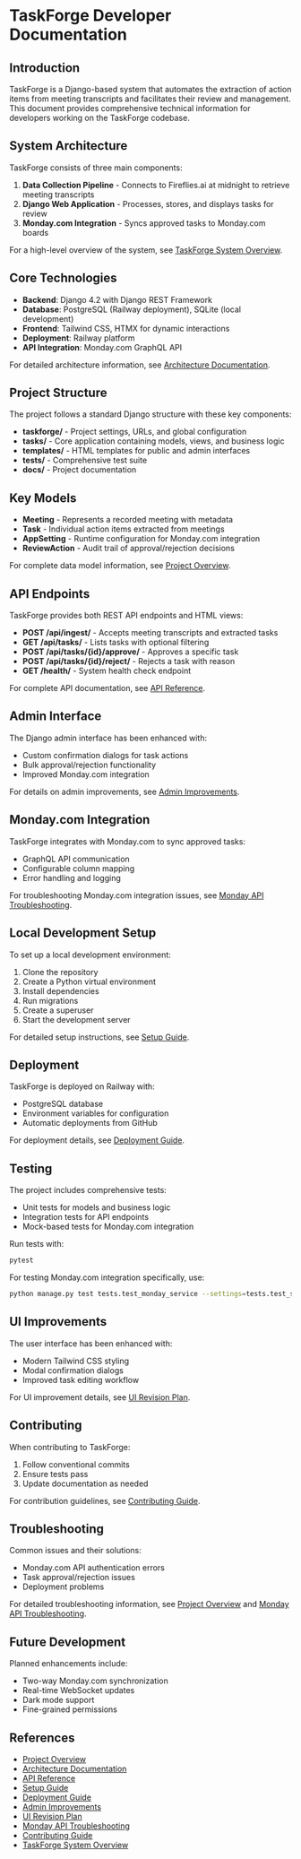 # TaskForge Developer Documentation

## Introduction

TaskForge is a Django-based system that automates the extraction of action items from meeting transcripts and facilitates their review and management. This document provides comprehensive technical information for developers working on the TaskForge codebase.

## System Architecture

TaskForge consists of three main components:

1. **Data Collection Pipeline** - Connects to Fireflies.ai at midnight to retrieve meeting transcripts
2. **Django Web Application** - Processes, stores, and displays tasks for review
3. **Monday.com Integration** - Syncs approved tasks to Monday.com boards

For a high-level overview of the system, see [TaskForge System Overview](./taskforge_system_overview.md).

## Core Technologies

- **Backend**: Django 4.2 with Django REST Framework
- **Database**: PostgreSQL (Railway deployment), SQLite (local development)
- **Frontend**: Tailwind CSS, HTMX for dynamic interactions
- **Deployment**: Railway platform
- **API Integration**: Monday.com GraphQL API

For detailed architecture information, see [Architecture Documentation](./architecture.md).

## Project Structure

The project follows a standard Django structure with these key components:

- **taskforge/** - Project settings, URLs, and global configuration
- **tasks/** - Core application containing models, views, and business logic
- **templates/** - HTML templates for public and admin interfaces
- **tests/** - Comprehensive test suite
- **docs/** - Project documentation

## Key Models

- **Meeting** - Represents a recorded meeting with metadata
- **Task** - Individual action items extracted from meetings
- **AppSetting** - Runtime configuration for Monday.com integration
- **ReviewAction** - Audit trail of approval/rejection decisions

For complete data model information, see [Project Overview](./project_overview.md).

## API Endpoints

TaskForge provides both REST API endpoints and HTML views:

- **POST /api/ingest/** - Accepts meeting transcripts and extracted tasks
- **GET /api/tasks/** - Lists tasks with optional filtering
- **POST /api/tasks/{id}/approve/** - Approves a specific task
- **POST /api/tasks/{id}/reject/** - Rejects a task with reason
- **GET /health/** - System health check endpoint

For complete API documentation, see [API Reference](./api.md).

## Admin Interface

The Django admin interface has been enhanced with:

- Custom confirmation dialogs for task actions
- Bulk approval/rejection functionality
- Improved Monday.com integration

For details on admin improvements, see [Admin Improvements](./admin_improvements.md).

## Monday.com Integration

TaskForge integrates with Monday.com to sync approved tasks:

- GraphQL API communication
- Configurable column mapping
- Error handling and logging

For troubleshooting Monday.com integration issues, see [Monday API Troubleshooting](./monday_api_troubleshooting.md).

## Local Development Setup

To set up a local development environment:

1. Clone the repository
2. Create a Python virtual environment
3. Install dependencies
4. Run migrations
5. Create a superuser
6. Start the development server

For detailed setup instructions, see [Setup Guide](./setup.md).

## Deployment

TaskForge is deployed on Railway with:

- PostgreSQL database
- Environment variables for configuration
- Automatic deployments from GitHub

For deployment details, see [Deployment Guide](./deployment.md).

## Testing

The project includes comprehensive tests:

- Unit tests for models and business logic
- Integration tests for API endpoints
- Mock-based tests for Monday.com integration

Run tests with:
```bash
pytest
```

For testing Monday.com integration specifically, use:
```bash
python manage.py test tests.test_monday_service --settings=tests.test_settings
```

## UI Improvements

The user interface has been enhanced with:

- Modern Tailwind CSS styling
- Modal confirmation dialogs
- Improved task editing workflow

For UI improvement details, see [UI Revision Plan](./ui_revision_plan.md).

## Contributing

When contributing to TaskForge:

1. Follow conventional commits
2. Ensure tests pass
3. Update documentation as needed

For contribution guidelines, see [Contributing Guide](./contributing.md).

## Troubleshooting

Common issues and their solutions:

- Monday.com API authentication errors
- Task approval/rejection issues
- Deployment problems

For detailed troubleshooting information, see [Project Overview](./project_overview.md) and [Monday API Troubleshooting](./monday_api_troubleshooting.md).

## Future Development

Planned enhancements include:

- Two-way Monday.com synchronization
- Real-time WebSocket updates
- Dark mode support
- Fine-grained permissions

## References

- [Project Overview](./project_overview.md)
- [Architecture Documentation](./architecture.md)
- [API Reference](./api.md)
- [Setup Guide](./setup.md)
- [Deployment Guide](./deployment.md)
- [Admin Improvements](./admin_improvements.md)
- [UI Revision Plan](./ui_revision_plan.md)
- [Monday API Troubleshooting](./monday_api_troubleshooting.md)
- [Contributing Guide](./contributing.md)
- [TaskForge System Overview](./taskforge_system_overview.md) 
